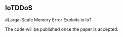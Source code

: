 ## IoTDDoS
#Large-Scale Memory Error Exploits in IoT

The code will be published once the paper is accepted.
